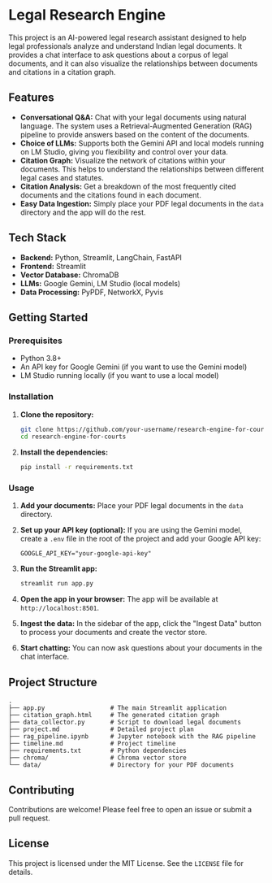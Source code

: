 # Legal Research Engine

This project is an AI-powered legal research assistant designed to help legal professionals analyze and understand Indian legal documents. It provides a chat interface to ask questions about a corpus of legal documents, and it can also visualize the relationships between documents and citations in a citation graph.

## Features

*   **Conversational Q&A:** Chat with your legal documents using natural language. The system uses a Retrieval-Augmented Generation (RAG) pipeline to provide answers based on the content of the documents.
*   **Choice of LLMs:** Supports both the Gemini API and local models running on LM Studio, giving you flexibility and control over your data.
*   **Citation Graph:** Visualize the network of citations within your documents. This helps to understand the relationships between different legal cases and statutes.
*   **Citation Analysis:** Get a breakdown of the most frequently cited documents and the citations found in each document.
*   **Easy Data Ingestion:** Simply place your PDF legal documents in the `data` directory and the app will do the rest.

## Tech Stack

*   **Backend:** Python, Streamlit, LangChain, FastAPI
*   **Frontend:** Streamlit
*   **Vector Database:** ChromaDB
*   **LLMs:** Google Gemini, LM Studio (local models)
*   **Data Processing:** PyPDF, NetworkX, Pyvis

## Getting Started

### Prerequisites

*   Python 3.8+
*   An API key for Google Gemini (if you want to use the Gemini model)
*   LM Studio running locally (if you want to use a local model)

### Installation

1.  **Clone the repository:**

    ```bash
    git clone https://github.com/your-username/research-engine-for-courts.git
    cd research-engine-for-courts
    ```

2.  **Install the dependencies:**

    ```bash
    pip install -r requirements.txt
    ```

### Usage

1.  **Add your documents:** Place your PDF legal documents in the `data` directory.

2.  **Set up your API key (optional):** If you are using the Gemini model, create a `.env` file in the root of the project and add your Google API key:

    ```
    GOOGLE_API_KEY="your-google-api-key"
    ```

3.  **Run the Streamlit app:**

    ```bash
    streamlit run app.py
    ```

4.  **Open the app in your browser:** The app will be available at `http://localhost:8501`.

5.  **Ingest the data:** In the sidebar of the app, click the "Ingest Data" button to process your documents and create the vector store.

6.  **Start chatting:** You can now ask questions about your documents in the chat interface.

## Project Structure

```
.
├── app.py                  # The main Streamlit application
├── citation_graph.html     # The generated citation graph
├── data_collector.py       # Script to download legal documents
├── project.md              # Detailed project plan
├── rag_pipeline.ipynb      # Jupyter notebook with the RAG pipeline
├── timeline.md             # Project timeline
├── requirements.txt        # Python dependencies
├── chroma/                 # Chroma vector store
└── data/                   # Directory for your PDF documents
```

## Contributing

Contributions are welcome! Please feel free to open an issue or submit a pull request.

## License

This project is licensed under the MIT License. See the `LICENSE` file for details.

